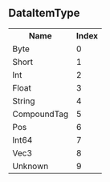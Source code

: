 ## DataItemType

<table><tr><th>Name</th><th>Index</th><tr><td>Byte</td><td>0</td></tr><tr><td>Short</td><td>1</td></tr><tr><td>Int</td><td>2</td></tr><tr><td>Float</td><td>3</td></tr><tr><td>String</td><td>4</td></tr><tr><td>CompoundTag</td><td>5</td></tr><tr><td>Pos</td><td>6</td></tr><tr><td>Int64</td><td>7</td></tr><tr><td>Vec3</td><td>8</td></tr><tr><td>Unknown</td><td>9</td></tr></table>